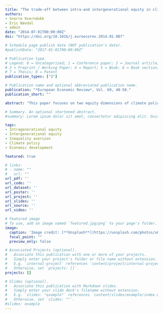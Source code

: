 ```yaml
---
title: "The trade-off between intra-and intergenerational equity in climate policy"
authors:
- Snorre Kverndokk
- Eric Nævdal
- admin
date: "2014-07-01T00:00:00Z"
doi: "https://doi.org/10.1016/j.euroecorev.2014.01.007"

# Schedule page publish date (NOT publication's date).
#publishDate: "2017-01-01T00:00:00Z"

# Publication type.
# Legend: 0 = Uncategorized; 1 = Conference paper; 2 = Journal article;
# 3 = Preprint / Working Paper; 4 = Report; 5 = Book; 6 = Book section;
# 7 = Thesis; 8 = Patent
publication_types: ["2"]

# Publication name and optional abbreviated publication name.
publication: "*European Economic Review*, Vol. 69, 40-58."
publication_short: ""

abstract: "This paper focuses on two equity dimensions of climate policy, intra- and intergenerational, and analyzes the implications of equity preferences on climate policy, and on the production and consumption patterns in rich and poor countries. We develop a dynamic two-region model, in which each region suffers from global warming, but also has an inequality aversion over current consumption allocations. Inequality aversion generally lifts the consumption path of the poor region, while the rich region must take a greater share of the climate burden. Furthermore, with inequality aversion, the optimal climate policy generally leads to higher investment in clean capital in the North and in dirty capital in the South, thereby allowing the South to pollute more and develop faster. The optimal policy may even require the poor region to increase emissions relative to the uncoordinated Business-as-Usual case. Introducing local pollution and transfers confirm the main results."

# Summary. An optional shortened abstract.
#summary: Lorem ipsum dolor sit amet, consectetur adipiscing elit. Duis posuere tellus ac convallis placerat. Proin tincidunt magna sed ex sollicitudin condimentum.

tags:
- Intragenerational equity
- Intergenerational equity
- Inequality aversion
- Climate policy
- Economic development

featured: true

# links:
# - name: ""
#   url: ""
url_pdf: ''
url_code: ''
url_dataset: ''
url_poster: ''
url_project: ''
url_slides: ''
url_source: ''
url_video: ''

# Featured image
# To use, add an image named `featured.jpg/png` to your page's folder. 
image:
  caption: 'Image credit: [**Unsplash**](https://unsplash.com/photos/uGrT85dVK9U)'
  focal_point: ""
  preview_only: false

# Associated Projects (optional).
#   Associate this publication with one or more of your projects.
#   Simply enter your project's folder or file name without extension.
#   E.g. `internal-project` references `content/project/internal-project/index.md`.
#   Otherwise, set `projects: []`.
projects: []

# Slides (optional).
#   Associate this publication with Markdown slides.
#   Simply enter your slide deck's filename without extension.
#   E.g. `slides: "example"` references `content/slides/example/index.md`.
#   Otherwise, set `slides: ""`.
#slides: example
---
```

